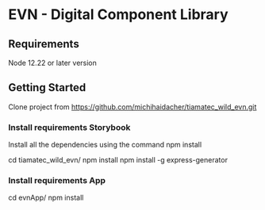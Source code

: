 # EVN - Digital Component Library 

## Requirements ##

Node 12.22 or later version 


## Getting Started ## 

Clone project from https://github.com/michihaidacher/tiamatec_wild_evn.git

### Install requirements Storybook ### 

Install all the dependencies using the command npm install

cd tiamatec_wild_evn/
npm install
npm install -g express-generator

### Install requirements App ###

cd evnApp/
npm install

